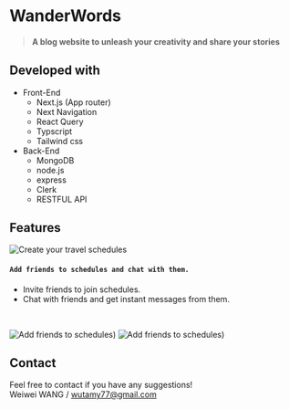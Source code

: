 # WanderWords

> #### A blog website to unleash your creativity and share your stories           
>
## Developed with

- Front-End
  - Next.js (App router)
  - Next Navigation
  - React Query
  - Typscript
  - Tailwind css
- Back-End
  - MongoDB
  - node.js
  - express
  - Clerk
  - RESTFUL API

## Features

![Create your travel schedules](./readme_assets/create_schedule.gif)

#### `Add friends to schedules and chat with them.`
- Invite friends to join schedules.
- Chat with friends and get instant messages from them.
<br/>

![Add friends to schedules](https://ik.imagekit.io/blogwanderword/home.gif?updatedAt=1742190583653))
![Add friends to schedules]([https://ik.imagekit.io/blogwanderword/home.gif?updatedAt=1742190583653](https://ik.imagekit.io/blogwanderword/delete.mov/ik-video.mp4?updatedAt=1742191282686)))
## Contact

Feel free to contact if you have any suggestions!
<br/>
Weiwei WANG / wutamy77@gmail.com

